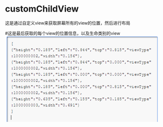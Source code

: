# customChildView
这是通过自定义view来获取屏幕所有的view的位置，然后进行布局


#这是最后获取的每个view的位置信息，以及生命类别的view
 ![ 界面](image/view_state.png)  